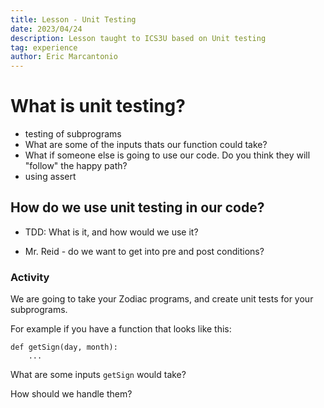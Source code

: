 ```yaml
---
title: Lesson - Unit Testing
date: 2023/04/24
description: Lesson taught to ICS3U based on Unit testing
tag: experience
author: Eric Marcantonio
---
```


# What is unit testing?
- testing of subprograms
- What are some of the inputs thats our function could take?
- What if someone else is going to use our code. Do you think they will "follow" the happy path?
- using assert

## How do we use unit testing in our code?

- TDD: What is it, and how would we use it?

- Mr. Reid - do we want to get into pre and post conditions?


### Activity

We are going to take your Zodiac programs, and create unit tests for your subprograms.

For example if you have a function that looks like this:

```
def getSign(day, month):
    ...
```

What are some inputs `getSign` would take?

How should we handle them?

